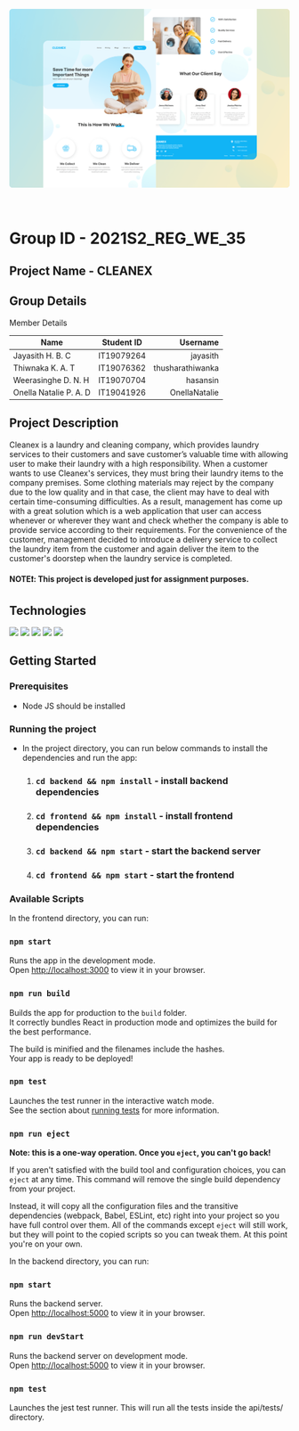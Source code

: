 ![](./frontend/src/assets/images/readme.png)

<p>&nbsp;</p>

# Group ID - 2021S2_REG_WE_35

## Project Name - CLEANEX

## Group Details

Member Details

| Name                   | Student ID |         Username |
| ---------------------- | :--------: | ---------------: |
| Jayasith H. B. C       | IT19079264 |         jayasith |
| Thiwnaka K. A. T       | IT19076362 | thusharathiwanka |
| Weerasinghe D. N. H    | IT19070704 |         hasansin |
| Onella Natalie P. A. D | IT19041926 |    OnellaNatalie |

## Project Description

Cleanex is a laundry and cleaning company, which provides laundry services to their customers and save customer’s valuable time with allowing
user to make their laundry with a high responsibility. When a customer wants to use Cleanex's services, they must bring their laundry items to
the company premises. Some clothing materials may reject by the company due to the low quality and in that case, the client may have to deal
with certain time-consuming difficulties. As a result, management has come up with a great solution which is a web application that user can
access whenever or wherever they want and check whether the company is able to provide service according to their requirements. For the
convenience of the customer, management decided to introduce a delivery service to collect the laundry item from the customer and again deliver
the item to the customer's doorstep when the laundry service is completed.

#### NOTE❗: This project is developed just for assignment purposes.

## Technologies

![](https://img.shields.io/badge/MongoDB-4EA94B?style=for-the-badge&logo=mongodb&logoColor=white) ![](https://img.shields.io/badge/Express.js-404D59?style=for-the-badge) ![](https://img.shields.io/badge/React-20232A?style=for-the-badge&logo=react&logoColor=61DAFB) ![](https://img.shields.io/badge/Node.js-43853D?style=for-the-badge&logo=node.js&logoColor=white) ![](https://img.shields.io/badge/Tailwind_CSS-38B2AC?style=for-the-badge&logo=tailwind-css&logoColor=white)

## Getting Started

### Prerequisites

- Node JS should be installed

### Running the project

- In the project directory, you can run below commands to install the dependencies and run the app:

  1. ### `cd backend && npm install` - install backend dependencies
  2. ### `cd frontend && npm install` - install frontend dependencies
  3. ### `cd backend && npm start` - start the backend server
  4. ### `cd frontend && npm start` - start the frontend

### Available Scripts

In the frontend directory, you can run:

### `npm start`

Runs the app in the development mode.\
Open [http://localhost:3000](http://localhost:3000) to view it in your browser.

### `npm run build`

Builds the app for production to the `build` folder.\
It correctly bundles React in production mode and optimizes the build for the best performance.

The build is minified and the filenames include the hashes.\
Your app is ready to be deployed!

### `npm test`

Launches the test runner in the interactive watch mode.\
See the section about [running tests](https://facebook.github.io/create-react-app/docs/running-tests) for more information.

### `npm run eject`

**Note: this is a one-way operation. Once you `eject`, you can't go back!**

If you aren't satisfied with the build tool and configuration choices, you can `eject` at any time. This command will remove the single build dependency from your project.

Instead, it will copy all the configuration files and the transitive dependencies (webpack, Babel, ESLint, etc) right into your project so you have full control over them. All of the commands except `eject` will still work, but they will point to the copied scripts so you can tweak them. At this point you're on your own.

In the backend directory, you can run:

### `npm start`

Runs the backend server.\
Open [http://localhost:5000](http://localhost:5000) to view it in your browser.

### `npm run devStart`

Runs the backend server on development mode.\
Open [http://localhost:5000](http://localhost:5000) to view it in your browser.

### `npm test`

Launches the jest test runner. This will run all the tests inside the api/tests/ directory.
